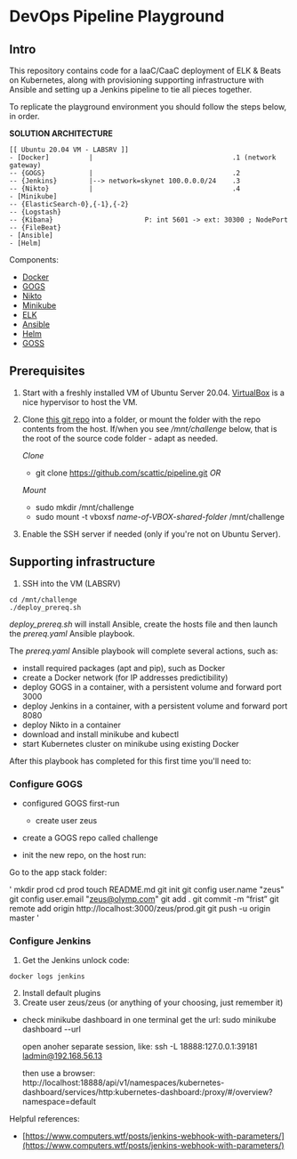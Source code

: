 # DevOps Pipeline Playground

## Intro

This repository contains code for a IaaC/CaaC deployment of ELK & Beats on Kubernetes, along with provisioning
supporting infrastructure with Ansible and setting up a Jenkins pipeline to tie all pieces together.

To replicate the playground environment you should follow the steps below, in order.

**SOLUTION ARCHITECTURE**

```
[[ Ubuntu 20.04 VM - LABSRV ]]
- [Docker]          |                                   .1 (network gateway)
-- {GOGS}           |                                   .2
-- {Jenkins}        |--> network=skynet 100.0.0.0/24    .3
-- {Nikto}          |                                   .4
- [Minikube]
-- {ElasticSearch-0},{-1},{-2}
-- {Logstash}
-- {Kibana}                       P: int 5601 -> ext: 30300 ; NodePort
-- {FileBeat}
- [Ansible]
- [Helm]
```

Components:
* [Docker](https://www.docker.com/)
* [GOGS](https://gogs.io/)
* [Nikto](https://cirt.net/Nikto2) 
* [Minikube](https://kubernetes.io/docs/setup/learning-environment/minikube/)
* [ELK](https://www.elastic.co/)
* [Ansible](https://www.ansible.com/)
* [Helm](https://helm.sh/)
* [GOSS](https://github.com/aelsabbahy/goss)


## Prerequisites

1. Start with a freshly installed VM of Ubuntu Server 20.04. [VirtualBox](https://www.virtualbox.org/) is a nice hypervisor to host the VM.

2. Clone [this git repo](https://github.com/scattic/pipeline) into a folder, or mount the folder with the repo contents from the host. If/when you see */mnt/challenge* below, that is the root of the source code folder - adapt as needed. 

    *Clone*
    * git clone https://github.com/scattic/pipeline.git _OR_

    *Mount*
    * sudo mkdir /mnt/challenge
    * sudo mount -t vboxsf _name-of-VBOX-shared-folder_ /mnt/challenge

3. Enable the SSH server if needed (only if you're not on Ubuntu Server).

## Supporting infrastructure

1. SSH into the VM (LABSRV)

```
cd /mnt/challenge
./deploy_prereq.sh
```

*deploy_prereq.sh* will install Ansible, create the hosts file and then launch the *prereq.yaml* Ansible playbook.

The *prereq.yaml* Ansible playbook will complete several actions, such as:
* install required packages (apt and pip), such as Docker
* create a Docker network (for IP addresses predictibility)
* deploy GOGS in a container, with a persistent volume and forward port 3000
* deploy Jenkins in a container, with a persistent volume and forward port 8080
* deploy Nikto in a container
* download and install minikube and kubectl
* start Kubernetes cluster on minikube using existing Docker

After this playbook has completed for this first time you'll need to:

### Configure GOGS

- configured GOGS first-run
  - create user zeus
- create a GOGS repo called challenge

- init the new repo, on the host run:

Go to the app stack folder:

'
mkdir prod
cd prod
touch README.md
git init
git config user.name "zeus"
git config user.email "zeus@olymp.com"
git add .
git commit -m “frist”
git remote add origin http://localhost:3000/zeus/prod.git
git push -u origin master
'

### Configure Jenkins

1. Get the Jenkins unlock code:
  
```
docker logs jenkins
```

2. Install default plugins
3. Create user zeus/zeus (or anything of your choosing, just remember it)

- check minikube dashboard
  in one terminal get the url:
  sudo minikube dashboard --url

  open anoher separate session, like:
  ssh -L 18888:127.0.0.1:39181 ladmin@192.168.56.13

  then use a browser:  
  http://localhost:18888/api/v1/namespaces/kubernetes-dashboard/services/http:kubernetes-dashboard:/proxy/#/overview?namespace=default
  
  
Helpful references:
* [https://www.computers.wtf/posts/jenkins-webhook-with-parameters/](https://www.computers.wtf/posts/jenkins-webhook-with-parameters/)